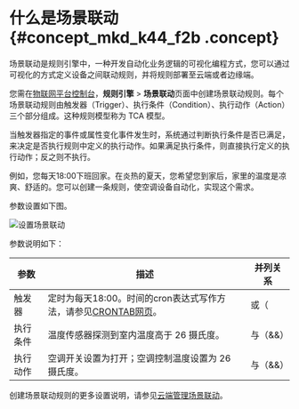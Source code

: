 # 什么是场景联动 {#concept_mkd_k44_f2b .concept}

场景联动是规则引擎中，一种开发自动化业务逻辑的可视化编程方式，您可以通过可视化的方式定义设备之间联动规则，并将规则部署至云端或者边缘端。

您需在[物联网平台控制台](https://iot.console.aliyun.com/)，**规则引擎** \> **场景联动**页面中创建场景联动规则。每个场景联动规则由触发器（Trigger）、执行条件（Condition）、执行动作（Action）三个部分组成。这种规则模型称为 TCA 模型。

当触发器指定的事件或属性变化事件发生时，系统通过判断执行条件是否已满足，来决定是否执行规则中定义的执行动作。如果满足执行条件，则直接执行定义的执行动作；反之则不执行。

例如，您每天18:00下班回家。在炎热的夏天，您希望您到家后，家里的温度是凉爽、舒适的。您可以创建一条规则，使空调设备自动化，实现这个需求。

参数设置如下图。

![设置场景联动](http://static-aliyun-doc.oss-cn-hangzhou.aliyuncs.com/assets/img/15098/15687049666486_zh-CN.png)

参数说明如下：

|参数|描述|并列关系|
|--|--|----|
|触发器|定时为每天18:00。时间的cron表达式写作方法，请参见[CRONTAB网页](http://crontab.org/)。|或（||）|
|执行条件|温度传感器探测到室内温度高于 26 摄氏度。|与（&&）|
|执行动作|空调开关设置为打开；空调控制温度设置为 26 摄氏度。|与（&&）|

创建场景联动规则的更多设置说明，请参见[云端管理场景联动](cn.zh-CN/用户指南/场景联动/云端场景联动.md#)。

